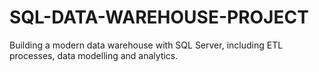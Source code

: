 # SQL-DATA-WAREHOUSE-PROJECT
Building a modern data warehouse with SQL Server, including ETL processes, data modelling and analytics. 
